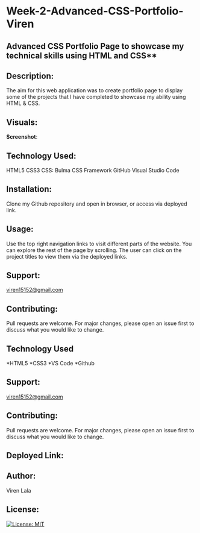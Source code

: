 # Week-2-Advanced-CSS-Portfolio-Viren
## Advanced CSS Portfolio Page to showcase my technical skills using HTML and CSS**

## Description:

The aim for this web application was to create portfolio page to display some of the projects that I have completed to showcase my ability using HTML & CSS. 

## Visuals:
**Screenshot**:

## Technology Used:
HTML5
CSS3
CSS: Bulma CSS Framework
GitHub
Visual Studio Code

## Installation: 
Clone my Github repository and open in browser, or access via deployed link. 

## Usage: 
Use the top right navigation links to visit different parts of the website. You can explore the rest of the page by scrolling. The user can click on the project titles to view them via the deployed links. 


## Support:
viren15152@gmail.com

## Contributing:
Pull requests are welcome. For major changes, please open an issue first
to discuss what you would like to change.

## Technology Used
*HTML5
*CSS3
*VS Code
*Github

## Support:
viren15152@gmail.com

## Contributing:
Pull requests are welcome. For major changes, please open an issue first
to discuss what you would like to change.

## Deployed Link:

## Author:
Viren Lala 

## License:
[![License: MIT](https://img.shields.io/badge/License-MIT-yellow.svg)](https://opensource.org/licenses/MIT)



